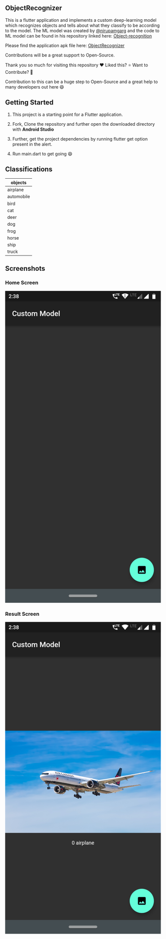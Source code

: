 ## ObjectRecognizer
This is a flutter application and implements a custom deep-learning model which recognizes objects and tells about what they classify to be according to the model. The ML model was created by [@nirupamgarg](https://github.com/nirupamgarg) and the code to ML model can be found in his repository linked here: [Object-recognition](https://github.com/nirupamgarg/Object-recoginition)

Please find the application apk file here: [ObjectRecognizer](https://apkfab.com/customml/abhinav.customml/apk?h=5926c39c30790722ce52bcb3cc8cf4bccd3a19a647fa64d24a07b4e829754124)

Contributions will be a great support to Open-Source.

Thank you so much for visiting this repository :heart: Liked this? :star: Want to Contribute? :fork_and_knife:

Contribution to this can be a huge step to Open-Source and a great help to many developers out here :smile:

## Getting Started

1. This project is a starting point for a Flutter application.

1. Fork, Clone the repository and further open the downloaded directory with **Android Studio**

1. Further, get the project dependencies by running flutter get option present in the alert.

1. Run main.dart to get going :smile:

## Classifications

objects|
-------|
airplane|
automobile|
bird|
cat|
deer|
dog|
frog|
horse|
ship|
truck|

## Screenshots

### Home Screen

![Home Screen](/images/home.png)

### Result Screen

![Result Screen](/images/result.png)
